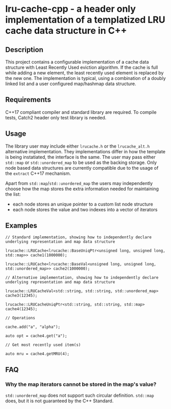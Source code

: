 # lru-cache-cpp - a header only implementation of a templatized LRU cache data structure in C++

## Description

This project contains a configurable implementation of a cache data structure with Least Recently Used eviction algorithm. 
If the cache is full while adding a new element, the least recently used element is replaced by the new one.
The implementation is typical, using a combination of a doubly linked list and a user configured map/hashmap data structure.

## Requirements

C++17 compliant compiler and standard library are required. To compile tests, Catch2 header only test library is needed.

## Usage

The library user may include either `lrucache.h` or the `lrucache_alt.h` alternative implementation.
They implementations differ in how the template is being instatiated, the interface is the same.
The user may pass either `std::map` or `std::unordered_map` to be used as the backing storage. 
Only node based data structures are currently compatible due to the usage of the `extract` C++17 mechanism.

Apart from `std::map`/`std::unordered_map` the users may independently choose how the map stores the extra information needed for maintaining the list:
+ each node stores an unique pointer to a custom list node structure
+ each node stores the value and two indexes into a vector of iterators 

## Examples

```
// Standard implementation, showing how to independently declare underlying representation and map data structure

lrucache::LRUCache<lrucache::BaseUniqPtr<unsigned long, unsigned long, std::map>> cache1(1000000); 

lrucache::LRUCache<lrucache::BaseVal<unsigned long, unsigned long, std::unordered_map>> cache2(1000000); 

// Alternative implementation, showing how to independently declare underlying representation and map data structure

lrucache::LRUCacheVal<std::string, std::string, std::unordered_map> cache3(12345);

lrucache::LRUCacheUniqPtr<std::string, std::string, std::map> cache4(12345);

// Operations

cache.add("a", "alpha");    

auto opt = cache4.get("a");

// Get most recently used item(s)

auto mru = cache4.getMRU(4);

```

## FAQ

### Why the map iterators cannot be stored in the map's value?

`std::unordered_map` does not support such circular definition. `std::map` does, but it is not guaranteed by the C++ Standard.
